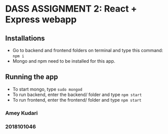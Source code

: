 # DASS ASSIGNMENT 2: React + Express webapp

## Installations
- Go to backend and frontend folders on terminal and type this command:
    `npm i`
- Mongo and npm need to be installed for this app.

## Running the app
- To start mongo, type
    `sudo mongod`
- To run backend, enter the backend/ folder and type
    `npm start`
- To run frontend, enter the frontend/ folder and type
    `npm start`

### Amey Kudari
### 2018101046
